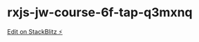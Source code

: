 # rxjs-jw-course-6f-tap-q3mxnq

[Edit on StackBlitz ⚡️](https://stackblitz.com/edit/rxjs-jw-course-6f-tap-q3mxnq)